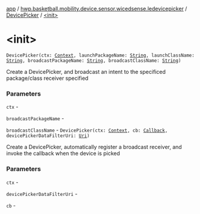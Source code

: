 [app](../../index.md) / [hwp.basketball.mobility.device.sensor.wicedsense.ledevicepicker](../index.md) / [DevicePicker](index.md) / [&lt;init&gt;](.)

# &lt;init&gt;

`DevicePicker(ctx: `[`Context`](https://developer.android.com/reference/android/content/Context.html)`, launchPackageName: `[`String`](https://kotlinlang.org/api/latest/jvm/stdlib/kotlin/-string/index.html)`, launchClassName: `[`String`](https://kotlinlang.org/api/latest/jvm/stdlib/kotlin/-string/index.html)`, broadcastPackageName: `[`String`](https://kotlinlang.org/api/latest/jvm/stdlib/kotlin/-string/index.html)`, broadcastClassName: `[`String`](https://kotlinlang.org/api/latest/jvm/stdlib/kotlin/-string/index.html)`)`

Create a DevicePicker, and broadcast an intent to the specificed package/class receiver specified

### Parameters

`ctx` -

`broadcastPackageName` -

`broadcastClassName` - `DevicePicker(ctx: `[`Context`](https://developer.android.com/reference/android/content/Context.html)`, cb: `[`Callback`](-callback/index.md)`, devicePickerDataFilterUri: `[`Uri`](https://developer.android.com/reference/android/net/Uri.html)`)`

Create a DevicePicker, automatically register a broadcast receiver, and invoke the callback when the device is picked

### Parameters

`ctx` -

`devicePickerDataFilterUri` -

`cb` - 
